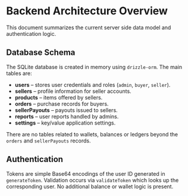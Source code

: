 # Backend Architecture Overview

This document summarizes the current server side data model and authentication logic.

## Database Schema

The SQLite database is created in memory using `drizzle-orm`. The main tables are:

- **users** – stores user credentials and roles (`admin`, `buyer`, `seller`).
- **sellers** – profile information for seller accounts.
- **products** – items offered by sellers.
- **orders** – purchase records for buyers.
- **sellerPayouts** – payouts issued to sellers.
- **reports** – user reports handled by admins.
- **settings** – key/value application settings.

There are no tables related to wallets, balances or ledgers beyond the `orders` and `sellerPayouts` records.

## Authentication

Tokens are simple Base64 encodings of the user ID generated in `generateToken`. Validation occurs via `validateToken` which looks up the corresponding user. No additional balance or wallet logic is present.

